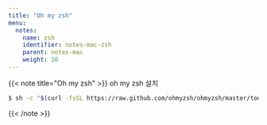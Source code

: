 ```yaml
---
title: "Oh my zsh"
menu:
  notes:
    name: zsh
    identifier: notes-mac-zsh
    parent: notes-mac
    weight: 10
---
```


<!-- Oh my zsh -->
{{< note title="Oh my zsh" >}}
oh my zsh 설치
```bash
$ sh -c "$(curl -fsSL https://raw.github.com/ohmyzsh/ohmyzsh/master/tools/install.sh)"emulator -list-avds
```
{{< /note >}}